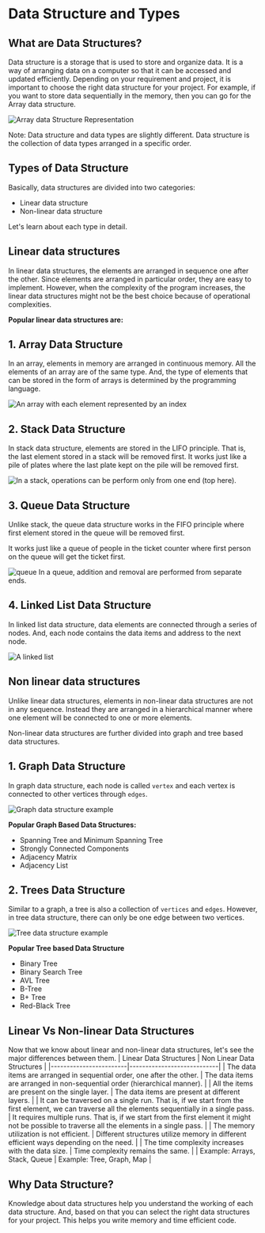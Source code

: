 # **Data Structure and Types**
## **What are Data Structures?**
Data structure is a storage that is used to store and organize data. It is a way of arranging data on a computer so that it can be accessed and updated efficiently.
Depending on your requirement and project, it is important to choose the right data structure for your project. For example, if you want to store data sequentially in the memory, then you can go for the Array data structure.

![Array data Structure Representation](ReadmeFile-Images/Example(1).png)

Note: Data structure and data types are slightly different. Data structure is the collection of data types arranged in a specific order.

## **Types of Data Structure**
Basically, data structures are divided into two categories:
  * Linear data structure
  * Non-linear data structure

Let's learn about each type in detail.

## **Linear data structures**
In linear data structures, the elements are arranged in sequence one after the other. Since elements are arranged in particular order, they are easy to implement.
However, when the complexity of the program increases, the linear data structures might not be the best choice because of operational complexities.

**Popular linear data structures are:**
## **1. Array Data Structure**
In an array, elements in memory are arranged in continuous memory. All the elements of an array are of the same type. And, the type of elements that can be stored in the form of arrays is determined by the programming language.

![An array with each element represented by an index](ReadmeFile-Images/Example(2).png)

## **2. Stack Data Structure**
In stack data structure, elements are stored in the LIFO principle. That is, the last element stored in a stack will be removed first.
It works just like a pile of plates where the last plate kept on the pile will be removed first.

![In a stack, operations can be perform only from one end (top here).](ReadmeFile-Images/Example(3).png)

## **3. Queue Data Structure**
Unlike stack, the queue data structure works in the FIFO principle where first element stored in the queue will be removed first.

It works just like a queue of people in the ticket counter where first person on the queue will get the ticket first. 

![queue In a queue, addition and removal are performed from separate ends.](ReadmeFile-Images/Example(4).png)

## **4. Linked List Data Structure**
In linked list data structure, data elements are connected through a series of nodes. And, each node contains the data items and address to the next node.

![A linked list](ReadmeFile-Images/Example(5).png)

## **Non linear data structures**
Unlike linear data structures, elements in non-linear data structures are not in any sequence. Instead they are arranged in a hierarchical manner where one element will be connected to one or more elements.

Non-linear data structures are further divided into graph and tree based data structures.

## **1. Graph Data Structure**
In graph data structure, each node is called `vertex` and each vertex is connected to other vertices through `edges`.

![Graph data structure example](ReadmeFile-Images/Example(6).png)

**Popular Graph Based Data Structures:**

  * Spanning Tree and Minimum Spanning Tree
  * Strongly Connected Components
  * Adjacency Matrix
  * Adjacency List

## **2. Trees Data Structure**
Similar to a graph, a tree is also a collection of `vertices` and `edges`. However, in tree data structure, there can only be one edge between two vertices.

![Tree data structure example](ReadmeFile-Images/Example(7).png)

**Popular Tree based Data Structure**

  * Binary Tree
  * Binary Search Tree
  * AVL Tree
  * B-Tree
  * B+ Tree
  * Red-Black Tree

## **Linear Vs Non-linear Data Structures**
Now that we know about linear and non-linear data structures, let's see the major differences between them.
| Linear Data Structures | Non Linear Data Structures |
|------------------------|----------------------------|
| The data items are arranged in sequential order, one after the other. | The data items are arranged in non-sequential order (hierarchical manner). |
| All the items are present on the single layer. | The data items are present at different layers. |
| It can be traversed on a single run. That is, if we start from the first element, we can traverse all the elements sequentially in a single pass. | It requires multiple runs. That is, if we start from the first element it might not be possible to traverse all the elements in a single pass. |
| The memory utilization is not efficient. | Different structures utilize memory in different efficient ways depending on the need. |
| The time complexity increases with the data size. | Time complexity remains the same. |
| Example: Arrays, Stack, Queue | Example: Tree, Graph, Map |

## **Why Data Structure?**
Knowledge about data structures help you understand the working of each data structure. And, based on that you can select the right data structures for your project.
This helps you write memory and time efficient code.

